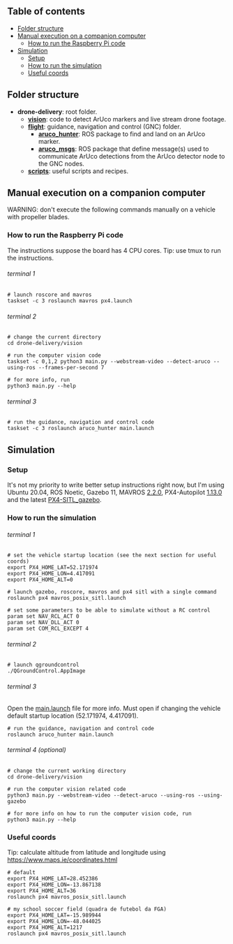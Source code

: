 ## Table of contents

- [Folder structure](#folder-structure)
- [Manual execution on a companion computer](#manual-execution-on-a-companion-computer)
  - [How to run the Raspberry Pi code](#how-to-run-the-raspberry-pi-code)
- [Simulation](#simulation)
  - [Setup](#setup)
  - [How to run the simulation](#how-to-run-the-simulation)
  - [Useful coords](#useful-coords)


## Folder structure

* **drone-delivery**: root folder.
  * **[vision](./vision)**: code to detect ArUco markers and live stream drone footage.
  * **[flight](./flight)**: guidance, navigation and control (GNC) folder.
    * **[aruco_hunter](./flight/aruco_hunter)**: ROS package to find and land on an ArUco marker.
    * **[aruco_msgs](./flight/aruco_msgs)**: ROS package that define message(s) used to communicate ArUco detections from the ArUco detector node to the GNC nodes.
  * **[scripts](./scripts)**: useful scripts and recipes.


## Manual execution on a companion computer
WARNING: don't execute the following commands manually on a vehicle with propeller blades.

### How to run the Raspberry Pi code
The instructions suppose the board has 4 CPU cores. Tip: use tmux to run the instructions.

###### terminal 1

```
# launch roscore and mavros
taskset -c 3 roslaunch mavros px4.launch
```

###### terminal 2

```
# change the current directory
cd drone-delivery/vision

# run the computer vision code
taskset -c 0,1,2 python3 main.py --webstream-video --detect-aruco --using-ros --frames-per-second 7

# for more info, run
python3 main.py --help
```

###### terminal 3

```
# run the guidance, navigation and control code
taskset -c 3 roslaunch aruco_hunter main.launch
```

## Simulation

### Setup
It's not my priority to write better setup instructions right now, but I'm using Ubuntu 20.04, ROS Noetic, Gazebo 11, MAVROS [2.2.0](https://github.com/mavlink/mavros/tree/2.2.0), PX4-Autopilot [1.13.0](https://github.com/PX4/PX4-Autopilot/tree/v1.13.0) and the latest [PX4-SITL_gazebo](https://github.com/PX4/PX4-SITL_gazebo).


### How to run the simulation

###### terminal 1

```
# set the vehicle startup location (see the next section for useful coords)
export PX4_HOME_LAT=52.171974
export PX4_HOME_LON=4.417091
export PX4_HOME_ALT=0

# launch gazebo, roscore, mavros and px4 sitl with a single command
roslaunch px4 mavros_posix_sitl.launch

# set some parameters to be able to simulate without a RC control
param set NAV_RCL_ACT 0
param set NAV_DLL_ACT 0
param set COM_RCL_EXCEPT 4
```

###### terminal 2

```
# launch qgroundcontrol
./QGroundControl.AppImage
```

###### terminal 3
Open the [main.launch](/flight/aruco_hunter/launch/main.launch) file for more info. Must open if changing the vehicle default startup location (52.171974, 4.417091).
```
# run the guidance, navigation and control code
roslaunch aruco_hunter main.launch
```

###### terminal 4 (optional)

```
# change the current working directory
cd drone-delivery/vision

# run the computer vision related code
python3 main.py --webstream-video --detect-aruco --using-ros --using-gazebo

# for more info on how to run the computer vision code, run
python3 main.py --help
```

### Useful coords
Tip: calculate altitude from latitude and longitude using https://www.maps.ie/coordinates.html

```
# default
export PX4_HOME_LAT=28.452386
export PX4_HOME_LON=-13.867138
export PX4_HOME_ALT=36
roslaunch px4 mavros_posix_sitl.launch

# my school soccer field (quadra de futebol da FGA)
export PX4_HOME_LAT=-15.989944
export PX4_HOME_LON=-48.044025
export PX4_HOME_ALT=1217
roslaunch px4 mavros_posix_sitl.launch
```
